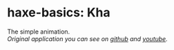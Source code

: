haxe-basics: Kha
=========================

The simple animation.<br/>
*Original application you can see on [github](https://github.com/skylerparr/LiveGame) and [youtube](https://www.youtube.com/playlist?list=PL6F_5y-xGOqP8ZhKe3zvJEZbs7ar1TKJ6).*
